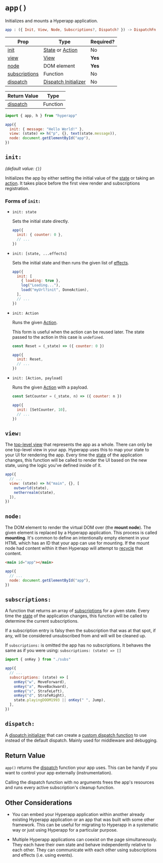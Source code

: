 # `app()`

Initializes and mounts a Hyperapp application.

```elm
app : ({ Init, View, Node, Subscriptions?, Dispatch? }) -> DispatchFn
```

| Prop                            | Type                                                                      | Required? |
| ------------------------------- | ------------------------------------------------------------------------- | --------- |
| [init](#init)                   | [State](../architecture/state.md) or [Action](../architecture/actions.md) | No        |
| [view](#view)                   | [View](../architecture/views.md)                                          | **Yes**   |
| [node](#node)                   | DOM element                                                               | **Yes**   |
| [subscriptions](#subscriptions) | Function                                                                  | No        |
| [dispatch](#dispatch)           | [Dispatch Initializer](../architecture/dispatch.md#dispatch-initializer)  | No        |

| Return Value                            | Type     |
| --------------------------------------- | -------- |
| [dispatch](../architecture/dispatch.md) | Function |

```js
import { app, h } from "hyperapp"

app({
  init: { message: "Hello World!" },
  view: (state) => h("p", {}, text(state.message)),
  node: document.getElementById("app"),
})
```

## `init:`

_(default value: `{}`)_

Initializes the app by either setting the initial value of the [state](../architecture/state.md) or taking an [action](../architecture/actions.md). It takes place before the first view render and subscriptions registration.

### Forms of `init:`

- `init: state`

  Sets the initial state directly.

  ```js
  app({
    init: { counter: 0 },
    // ...
  })
  ```

- `init: [state, ...effects]`

  Sets the initial state and then runs the given list of [effects](../architecture/effects.md).

  ```js
  app({
    init: [
      { loading: true },
      log("Loading..."),
      load("myUrl?init", DoneAction),
    ],
    // ...
  })
  ```

- `init: Action`

  Runs the given [Action](../architecture/action.md).

  This form is useful when the action can be reused later. The state passed to the action in this case is `undefined`.

  ```js
  const Reset = (_state) => ({ counter: 0 })

  app({
    init: Reset,
    // ...
  })
  ```

- `init: [Action, payload]`

  Runs the given [Action](../architecture/actio.md) with a payload.

  ```js
  const SetCounter = (_state, n) => ({ counter: n })

  app({
    init: [SetCounter, 10],
    // ...
  })
  ```

## `view:`

The [top-level view](../architecture/views.md#top-level-view) that represents the app as a whole. There can only be one top-level view in your app. Hyperapp uses this to map your state to your UI for rendering the app. Every time the [state](../architecture/state.md) of the application changes, this function will be called to render the UI based on the new state, using the logic you've defined inside of it.

```js
app({
  // ...
  view: (state) => h("main", {}, [
    outworld(state),
    netherrealm(state),
  ]),
})
```

<!-- "Outworld" and "Netherrealm" are two of several realms in the "Mortal Kombat" videogame series. -->

## `node:`

The DOM element to render the virtual DOM over (the **mount node**). The given element is replaced by a Hyperapp application. This process is called **mounting**. It's common to define an intentionally empty element in your HTML which has an ID that your app can use for mounting. If the mount node had content within it then Hyperapp will attempt to [recycle](../architecture/views.md#recycling) that content.

```html
<main id="app"></main>
```

```js
app({
  // ...
  node: document.getElementById("app"),
})
```

## `subscriptions:`

A function that returns an array of [subscriptions](../architecture/subscriptions.md) for a given state. Every time the [state](../architecture/state.md) of the application changes, this function will be called to determine the current subscriptions.

If a subscription entry is falsy then the subscription that was at that spot, if any, will be considered unsubscribed from and will will be cleaned up.

If `subscriptions:` is omitted the app has no subscriptions. It behaves the same as if you were using: `subscriptions: (state) => []`

```js
import { onKey } from "./subs"

app({
  // ...
  subscriptions: (state) => [
    onKey("w", MoveForward),
    onKey("a", MoveBackward),
    onKey("s", StrafeLeft),
    onKey("d", StrafeRight),
    state.playingDOOM1993 || onKey(" ", Jump),
  ],
})
```

<!-- The 1993 videogame DOOM did not have jumping as a movement option. -->

## `dispatch:`

A [dispatch initializer](../architecture/dispatch.md#dispatch-initializer) that can create a [custom dispatch function](../architecture/dispatch.md#custom-dispatching) to use instead of the default dispatch. Mainly used for middleware and debugging.

## Return Value

`app()` returns the [dispatch](../architecture/dispatch.md) function your app uses. This can be handy if you want to control your app externally (instrumentation).

Calling the dispatch function with no arguments frees the app's resources and runs every active subscription's cleanup function.

## Other Considerations

- You can embed your Hyperapp application within another already existing Hyperapp application or an app that was built with some other framework. This can be useful for migrating to Hyperapp in a systematic way or just using Hyperapp for a particular purpose.

- Multiple Hyperapp applications can coexist on the page simultaneously. They each have their own state and behave independently relative to each other. They can communicate with each other using subscriptions and effects (i.e. using events).
